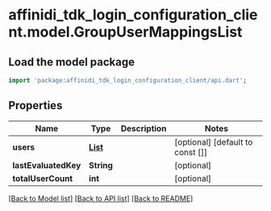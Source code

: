 # affinidi_tdk_login_configuration_client.model.GroupUserMappingsList

## Load the model package

```dart
import 'package:affinidi_tdk_login_configuration_client/api.dart';
```

## Properties

| Name                 | Type                                                    | Description | Notes                            |
| -------------------- | ------------------------------------------------------- | ----------- | -------------------------------- |
| **users**            | [**List<GroupUserMappingDto>**](GroupUserMappingDto.md) |             | [optional] [default to const []] |
| **lastEvaluatedKey** | **String**                                              |             | [optional]                       |
| **totalUserCount**   | **int**                                                 |             | [optional]                       |

[[Back to Model list]](../README.md#documentation-for-models) [[Back to API list]](../README.md#documentation-for-api-endpoints) [[Back to README]](../README.md)
